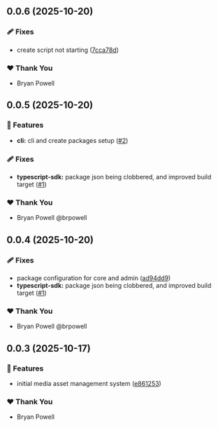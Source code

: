 ## 0.0.6 (2025-10-20)

### 🩹 Fixes

- create script not starting ([7cca78d](https://github.com/longpoint-ai/longpoint/commit/7cca78d))

### ❤️ Thank You

- Bryan Powell

## 0.0.5 (2025-10-20)

### 🚀 Features

- **cli:** cli and create packages setup ([#2](https://github.com/longpoint-ai/longpoint/pull/2))

### 🩹 Fixes

- **typescript-sdk:** package json being clobbered, and improved build target ([#1](https://github.com/longpoint-ai/longpoint/pull/1))

### ❤️ Thank You

- Bryan Powell @brpowell

## 0.0.4 (2025-10-20)

### 🩹 Fixes

- package configuration for core and admin ([ad94dd9](https://github.com/longpoint-ai/longpoint/commit/ad94dd9))
- **typescript-sdk:** package json being clobbered, and improved build target ([#1](https://github.com/longpoint-ai/longpoint/pull/1))

### ❤️ Thank You

- Bryan Powell @brpowell

## 0.0.3 (2025-10-17)

### 🚀 Features

- initial media asset management system ([e861253](https://github.com/longpoint-ai/longpoint/commit/e861253))

### ❤️ Thank You

- Bryan Powell